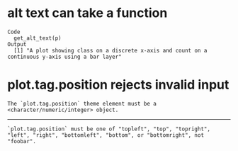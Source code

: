 # alt text can take a function

    Code
      get_alt_text(p)
    Output
      [1] "A plot showing class on a discrete x-axis and count on a continuous y-axis using a bar layer"

# plot.tag.position rejects invalid input

    The `plot.tag.position` theme element must be a <character/numeric/integer> object.

---

    `plot.tag.position` must be one of "topleft", "top", "topright", "left", "right", "bottomleft", "bottom", or "bottomright", not "foobar".

